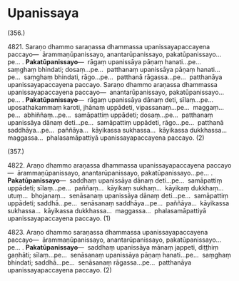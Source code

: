 

# Upanissaya







(356.)

4821\. Saraṇo dhammo saraṇassa dhammassa upanissayapaccayena paccayo—  ārammaṇūpanissayo, anantarūpanissayo, pakatūpanissayo…pe… . **Pakatūpanissayo**—  rāgaṃ upanissāya pāṇaṃ hanati…pe…  saṃghaṃ bhindati; dosaṃ…pe…  patthanaṃ upanissāya pāṇaṃ hanati…pe…  saṃghaṃ bhindati, rāgo…pe…  patthanā rāgassa…pe…  patthanāya upanissayapaccayena paccayo. Saraṇo dhammo araṇassa dhammassa upanissayapaccayena paccayo—  anantarūpanissayo, pakatūpanissayo…pe… . **Pakatūpanissayo**—  rāgaṃ upanissāya dānaṃ deti, sīlaṃ…pe…  uposathakammaṃ karoti, jhānaṃ uppādeti, vipassanaṃ…pe…  maggaṃ…pe…  abhiññaṃ…pe…  samāpattiṃ uppādeti; dosaṃ…pe…  patthanaṃ upanissāya dānaṃ deti…pe…  samāpattiṃ uppādeti, rāgo…pe…  patthanā saddhāya…pe…  paññāya…  kāyikassa sukhassa…  kāyikassa dukkhassa…  maggassa…  phalasamāpattiyā upanissayapaccayena paccayo. (2)

(357.)

4822\. Araṇo dhammo araṇassa dhammassa upanissayapaccayena paccayo—  ārammaṇūpanissayo, anantarūpanissayo, pakatūpanissayo…pe… . **Pakatūpanissayo**—  saddhaṃ upanissāya dānaṃ deti…pe…  samāpattiṃ uppādeti; sīlaṃ…pe…  paññaṃ…  kāyikaṃ sukhaṃ…  kāyikaṃ dukkhaṃ…  utuṃ…  bhojanaṃ…  senāsanaṃ upanissāya dānaṃ deti…pe…  samāpattiṃ uppādeti; saddhā…pe…  senāsanaṃ saddhāya…pe…  paññāya…  kāyikassa sukhassa…  kāyikassa dukkhassa…  maggassa…  phalasamāpattiyā upanissayapaccayena paccayo. (1)

4823\. Araṇo dhammo saraṇassa dhammassa upanissayapaccayena paccayo—  ārammaṇūpanissayo, anantarūpanissayo, pakatūpanissayo…pe… . **Pakatūpanissayo**—  saddhaṃ upanissāya mānaṃ jappeti, diṭṭhiṃ gaṇhāti; sīlaṃ…pe…  senāsanaṃ upanissāya pāṇaṃ hanati…pe…  saṃghaṃ bhindati; saddhā…pe…  senāsanaṃ rāgassa…pe…  patthanāya upanissayapaccayena paccayo. (2)



